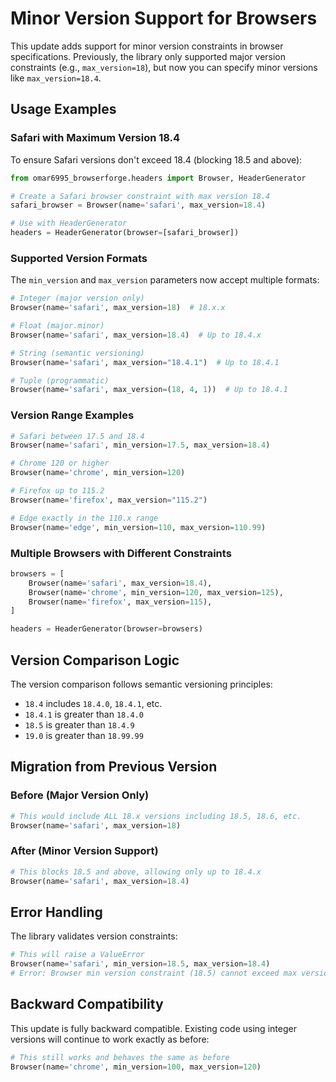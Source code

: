 # Minor Version Support for Browsers

This update adds support for minor version constraints in browser specifications. Previously, the library only supported major version constraints (e.g., `max_version=18`), but now you can specify minor versions like `max_version=18.4`.

## Usage Examples

### Safari with Maximum Version 18.4

To ensure Safari versions don't exceed 18.4 (blocking 18.5 and above):

```python
from omar6995_browserforge.headers import Browser, HeaderGenerator

# Create a Safari browser constraint with max version 18.4
safari_browser = Browser(name='safari', max_version=18.4)

# Use with HeaderGenerator
headers = HeaderGenerator(browser=[safari_browser])
```

### Supported Version Formats

The `min_version` and `max_version` parameters now accept multiple formats:

```python
# Integer (major version only)
Browser(name='safari', max_version=18)  # 18.x.x

# Float (major.minor)
Browser(name='safari', max_version=18.4)  # Up to 18.4.x

# String (semantic versioning)
Browser(name='safari', max_version="18.4.1")  # Up to 18.4.1

# Tuple (programmatic)
Browser(name='safari', max_version=(18, 4, 1))  # Up to 18.4.1
```

### Version Range Examples

```python
# Safari between 17.5 and 18.4
Browser(name='safari', min_version=17.5, max_version=18.4)

# Chrome 120 or higher
Browser(name='chrome', min_version=120)

# Firefox up to 115.2
Browser(name='firefox', max_version="115.2")

# Edge exactly in the 110.x range
Browser(name='edge', min_version=110, max_version=110.99)
```

### Multiple Browsers with Different Constraints

```python
browsers = [
    Browser(name='safari', max_version=18.4),
    Browser(name='chrome', min_version=120, max_version=125),
    Browser(name='firefox', max_version=115),
]

headers = HeaderGenerator(browser=browsers)
```

## Version Comparison Logic

The version comparison follows semantic versioning principles:

- `18.4` includes `18.4.0`, `18.4.1`, etc.
- `18.4.1` is greater than `18.4.0`
- `18.5` is greater than `18.4.9`
- `19.0` is greater than `18.99.99`

## Migration from Previous Version

### Before (Major Version Only)

```python
# This would include ALL 18.x versions including 18.5, 18.6, etc.
Browser(name='safari', max_version=18)
```

### After (Minor Version Support)

```python
# This blocks 18.5 and above, allowing only up to 18.4.x
Browser(name='safari', max_version=18.4)
```

## Error Handling

The library validates version constraints:

```python
# This will raise a ValueError
Browser(name='safari', min_version=18.5, max_version=18.4)
# Error: Browser min version constraint (18.5) cannot exceed max version (18.4)
```

## Backward Compatibility

This update is fully backward compatible. Existing code using integer versions will continue to work exactly as before:

```python
# This still works and behaves the same as before
Browser(name='chrome', min_version=100, max_version=120)
```
